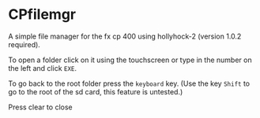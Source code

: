 # CPfilemgr

A simple file manager for the fx cp 400 using hollyhock-2 (version 1.0.2 required).

To open a folder click on it using the touchscreen or type in the number on the left and click `EXE`.

To go back to the root folder press the `keyboard` key. (Use the key `Shift` to go to the root of the sd card, this feature is untested.)

Press clear to close
